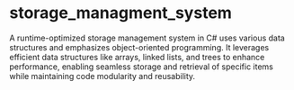 # storage_managment_system
A runtime-optimized storage management system in C# uses various data structures and emphasizes object-oriented programming. It leverages efficient data structures like arrays, linked lists, and trees to enhance performance, enabling seamless storage and retrieval of specific items while maintaining code modularity and reusability.

